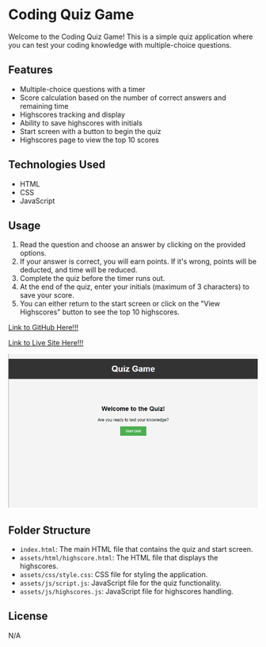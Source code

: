 # Coding Quiz Game

Welcome to the Coding Quiz Game! This is a simple quiz application where you can test your coding knowledge with multiple-choice questions.

## Features

- Multiple-choice questions with a timer
- Score calculation based on the number of correct answers and remaining time
- Highscores tracking and display
- Ability to save highscores with initials
- Start screen with a button to begin the quiz
- Highscores page to view the top 10 scores

## Technologies Used

- HTML
- CSS
- JavaScript

## Usage

1. Read the question and choose an answer by clicking on the provided options.
2. If your answer is correct, you will earn points. If it's wrong, points will be deducted, and time will be reduced.
3. Complete the quiz before the timer runs out.
4. At the end of the quiz, enter your initials (maximum of 3 characters) to save your score.
5. You can either return to the start screen or click on the "View Highscores" button to see the top 10 highscores.

[Link to GitHub Here!!!](https://github.com/brendan-aper/week4-Quiz-Game)

[Link to Live Site Here!!!](https://github.com/brendan-aper/week4-Quiz-Game)

![Site Preview](./assets/images/Quiz-JS.png)

## Folder Structure

- `index.html`: The main HTML file that contains the quiz and start screen.
- `assets/html/highscore.html`: The HTML file that displays the highscores.
- `assets/css/style.css`: CSS file for styling the application.
- `assets/js/script.js`: JavaScript file for the quiz functionality.
- `assets/js/highscores.js`: JavaScript file for highscores handling.

## License

N/A

